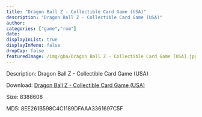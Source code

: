 ```yaml
---
title: "Dragon Ball Z - Collectible Card Game (USA)"
description: "Dragon Ball Z - Collectible Card Game (USA)"
author: 
categories: ["game","rom"]
date: 
displayInList: true
displayInMenu: false
dropCap: false
featuredImage: /img/gba/Dragon Ball Z - Collectible Card Game [USA].jpg
---
```


Description: Dragon Ball Z - Collectible Card Game (USA)

Download: <a style="text-decoration:underline;" href="https://mega.nz/#!nKIwiaqb!ILChR5lsJKa1qaJNaR96fMdKiWBtQnRMgofgRJVHd10" target = "_blank" rel = "nofollow" > Dragon Ball Z - Collectible Card Game (USA)</a>

Size: 8388608

MD5: 8EE261B598C4C1189DFAAA3361697C5F

